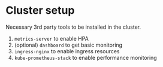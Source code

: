 # Cluster setup

Necessary 3rd party tools to be installed in the cluster.

1. `metrics-server` to enable HPA
1. (optional) `dashboard` to get basic monitoring
1. `ingress-nginx` to enable ingress resources
1. `kube-prometheus-stack` to enable performance monitoring
